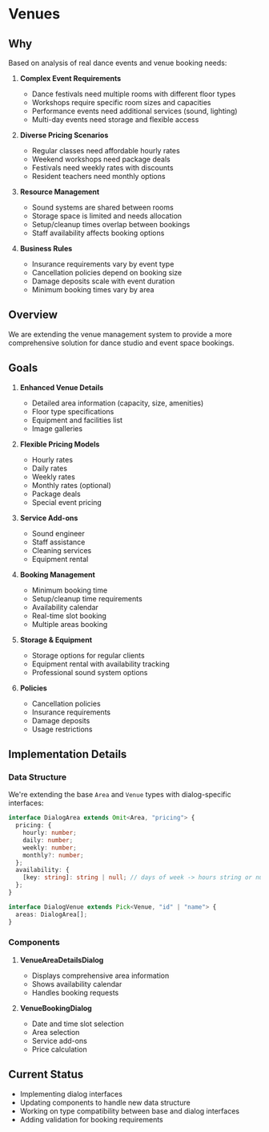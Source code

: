 # Venues

## Why

Based on analysis of real dance events and venue booking needs:

1. **Complex Event Requirements**

   - Dance festivals need multiple rooms with different floor types
   - Workshops require specific room sizes and capacities
   - Performance events need additional services (sound, lighting)
   - Multi-day events need storage and flexible access

2. **Diverse Pricing Scenarios**

   - Regular classes need affordable hourly rates
   - Weekend workshops need package deals
   - Festivals need weekly rates with discounts
   - Resident teachers need monthly options

3. **Resource Management**

   - Sound systems are shared between rooms
   - Storage space is limited and needs allocation
   - Setup/cleanup times overlap between bookings
   - Staff availability affects booking options

4. **Business Rules**
   - Insurance requirements vary by event type
   - Cancellation policies depend on booking size
   - Damage deposits scale with event duration
   - Minimum booking times vary by area

## Overview

We are extending the venue management system to provide a more comprehensive solution for dance studio and event space bookings.

## Goals

1. **Enhanced Venue Details**

   - Detailed area information (capacity, size, amenities)
   - Floor type specifications
   - Equipment and facilities list
   - Image galleries

2. **Flexible Pricing Models**

   - Hourly rates
   - Daily rates
   - Weekly rates
   - Monthly rates (optional)
   - Package deals
   - Special event pricing

3. **Service Add-ons**

   - Sound engineer
   - Staff assistance
   - Cleaning services
   - Equipment rental

4. **Booking Management**

   - Minimum booking time
   - Setup/cleanup time requirements
   - Availability calendar
   - Real-time slot booking
   - Multiple areas booking

5. **Storage & Equipment**

   - Storage options for regular clients
   - Equipment rental with availability tracking
   - Professional sound system options

6. **Policies**
   - Cancellation policies
   - Insurance requirements
   - Damage deposits
   - Usage restrictions

## Implementation Details

### Data Structure

We're extending the base `Area` and `Venue` types with dialog-specific interfaces:

```typescript
interface DialogArea extends Omit<Area, "pricing"> {
  pricing: {
    hourly: number;
    daily: number;
    weekly: number;
    monthly?: number;
  };
  availability: {
    [key: string]: string | null; // days of week -> hours string or null if closed
  };
}

interface DialogVenue extends Pick<Venue, "id" | "name"> {
  areas: DialogArea[];
}
```

### Components

1. **VenueAreaDetailsDialog**

   - Displays comprehensive area information
   - Shows availability calendar
   - Handles booking requests

2. **VenueBookingDialog**
   - Date and time slot selection
   - Area selection
   - Service add-ons
   - Price calculation

## Current Status

- Implementing dialog interfaces
- Updating components to handle new data structure
- Working on type compatibility between base and dialog interfaces
- Adding validation for booking requirements
